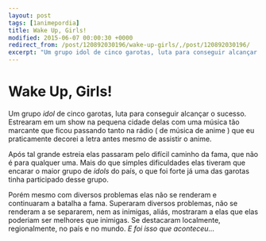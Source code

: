 ```yaml
---
layout: post
tags: [1animepordia]
title: Wake Up, Girls!
modified: 2015-06-07 00:00:30 +0000
redirect_from: /post/120892030196/wake-up-girls/,/post/120892030196/
excerpt: "Um grupo idol de cinco garotas, luta para conseguir alcançar o sucesso. Estrearam em um show na pequena cidade delas com uma música tão marcante que praticamente decorei a letra."
---
```


Wake Up, Girls!
===============

Um grupo *idol* de cinco garotas, luta para conseguir alcançar
o sucesso. Estrearam em um show na pequena cidade delas com uma música
tão marcante que ficou passando tanto na rádio ( de música de anime )
que eu praticamente decorei a letra antes mesmo de assistir o anime.

Após tal grande estreia elas passaram pelo difícil caminho da fama, que
não é para qualquer uma. Mais do que simples dificuldades elas tiveram
que encarar o maior grupo de *idols* do país, o que foi forte já uma das
garotas tinha participado desse grupo.

Porém mesmo com diversos problemas elas não se renderam e continuaram a
batalha a fama. Superaram diversos problemas, não se renderam a se
separarem, nem as inimigas, aliás, mostraram a elas que elas poderiam
ser melhores que inimigas. Se destacaram localmente, regionalmente, no
país e no mundo. *E foi isso que aconteceu…*


